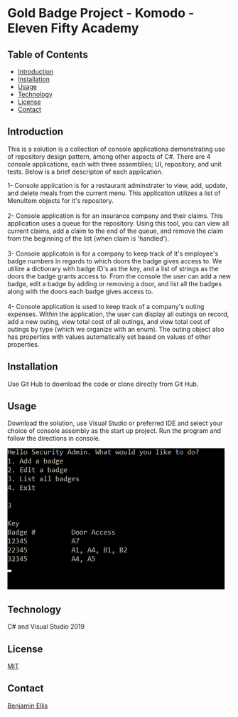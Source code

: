 # Gold Badge Project - Komodo - Eleven Fifty Academy

## Table of Contents
* [Introduction](#Introduction)
* [Installation](#-Installation)
* [Usage](#Usage)
* [Technology](#Technology)
* [License](#License)
* [Contact](#Contact)

## Introduction

This is a solution is a collection of console applicationa demonstrating use of repository design pattern, among other aspects of C#. There are 4 console applications, each with three assemblies; UI, repository, and unit tests. Below is a brief descripton of each application.

1- Console application is for a restaurant adminstrater to view, add, update, and delete meals from the current menu. This application utilizes a list of MenuItem objects for it's repository. <br><br>
2- Console application is for an insurance company and their claims. This application uses a queue for the repository. Using this tool, you can view all current claims, add a claim to the end of the queue, and remove the claim from the beginning of the list (when claim is 'handled'). <br><br>
3- Console applicatoin is for a company to keep track of it's employee's badge numbers in regards to which doors the badge gives access to. We utilize a dictionary with badge ID's as the key, and a list of strings as the doors the badge grants access to. From the console the user can add a new badge, edit a badge by adding or removing a door, and list all the badges along with the doors each badge gives access to. <br><br>
4- Console application is used to keep track of a company's outing expenses. Within the application, the user can display all outings on record, add a new outing, view total cost of all outings, and view total cost of outings by type (which we organize with an enum). The outing object also has properties with values automatically set based on values of other properties.

## Installation

Use Git Hub to download the code or clone directly from Git Hub.

## Usage
Download the solution, use Visual Studio or preferred IDE and select your choice of console assembly as the start up project. Run the program and follow the directions in console.


<img src="https://github.com/BenjaminEllis7711/KomodoProject/blob/master/BadgeDemo.png">

## Technology
C# and Visual Studio 2019

## License
[MIT](https://choosealicense.com/licenses/mit/)

## Contact
[Benjamin Ellis](Benjamin.Ellis7711@gmail.com)


